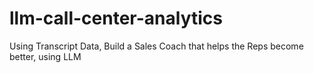 # llm-call-center-analytics
Using Transcript Data, Build a Sales Coach that helps the Reps become better, using LLM
